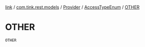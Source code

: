 [link](../../../index.md) / [com.tink.rest.models](../../index.md) / [Provider](../index.md) / [AccessTypeEnum](index.md) / [OTHER](./-o-t-h-e-r.md)

# OTHER

`OTHER`